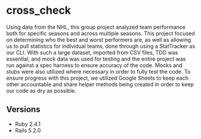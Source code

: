 # cross_check

Using data from the NHL, this group project analyzed team performance both for specific seasons and across multiple seasons. This project focused on determining who the best and worst performers are, as well as allowing us to pull statistics for individual teams, done through using a StatTracker as our CLI. 
With such a large dataset, imported from CSV files, TDD was essential, and mock data was used for testing and the entire project was run against a spec harness to ensure accuracy of the code. Mocks and stubs were also utilized where necessary in order to fully test the code.
To ensure progress with this project, we utilized Google Sheets to keep each other accountable and share helper methods being created in order to keep our code as dry as possible.

## Versions
* Ruby 2.4.1
* Rails 5.2.0
